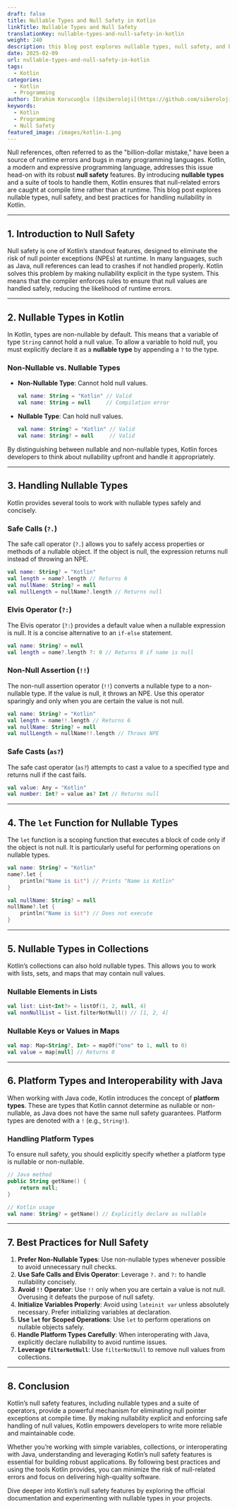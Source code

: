 ```yaml
---
draft: false
title: Nullable Types and Null Safety in Kotlin
linkTitle: Nullable Types and Null Safety
translationKey: nullable-types-and-null-safety-in-kotlin
weight: 240
description: this blog post explores nullable types, null safety, and best practices for handling nullability in Kotlin
date: 2025-02-09
url: nullable-types-and-null-safety-in-kotlin
tags:
  - Kotlin
categories:
  - Kotlin
  - Programming
author: İbrahim Korucuoğlu ([@siberoloji](https://github.com/siberoloji))
keywords:
  - Kotlin
  - Programming
  - Null Safety
featured_image: /images/kotlin-1.png
---
```

Null references, often referred to as the "billion-dollar mistake," have been a source of runtime errors and bugs in many programming languages. Kotlin, a modern and expressive programming language, addresses this issue head-on with its robust **null safety** features. By introducing **nullable types** and a suite of tools to handle them, Kotlin ensures that null-related errors are caught at compile time rather than at runtime. This blog post explores nullable types, null safety, and best practices for handling nullability in Kotlin.

---

## 1. Introduction to Null Safety

Null safety is one of Kotlin’s standout features, designed to eliminate the risk of null pointer exceptions (NPEs) at runtime. In many languages, such as Java, null references can lead to crashes if not handled properly. Kotlin solves this problem by making nullability explicit in the type system. This means that the compiler enforces rules to ensure that null values are handled safely, reducing the likelihood of runtime errors.

---

## 2. Nullable Types in Kotlin

In Kotlin, types are non-nullable by default. This means that a variable of type `String` cannot hold a null value. To allow a variable to hold null, you must explicitly declare it as a **nullable type** by appending a `?` to the type.

### Non-Nullable vs. Nullable Types

- **Non-Nullable Type**: Cannot hold null values.

  ```kotlin
  val name: String = "Kotlin" // Valid
  val name: String = null     // Compilation error
  ```

- **Nullable Type**: Can hold null values.

  ```kotlin
  val name: String? = "Kotlin" // Valid
  val name: String? = null     // Valid
  ```

By distinguishing between nullable and non-nullable types, Kotlin forces developers to think about nullability upfront and handle it appropriately.

---

## 3. Handling Nullable Types

Kotlin provides several tools to work with nullable types safely and concisely.

### Safe Calls (`?.`)

The safe call operator (`?.`) allows you to safely access properties or methods of a nullable object. If the object is null, the expression returns null instead of throwing an NPE.

```kotlin
val name: String? = "Kotlin"
val length = name?.length // Returns 6
val nullName: String? = null
val nullLength = nullName?.length // Returns null
```

### Elvis Operator (`?:`)

The Elvis operator (`?:`) provides a default value when a nullable expression is null. It is a concise alternative to an `if-else` statement.

```kotlin
val name: String? = null
val length = name?.length ?: 0 // Returns 0 if name is null
```

### Non-Null Assertion (`!!`)

The non-null assertion operator (`!!`) converts a nullable type to a non-nullable type. If the value is null, it throws an NPE. Use this operator sparingly and only when you are certain the value is not null.

```kotlin
val name: String? = "Kotlin"
val length = name!!.length // Returns 6
val nullName: String? = null
val nullLength = nullName!!.length // Throws NPE
```

### Safe Casts (`as?`)

The safe cast operator (`as?`) attempts to cast a value to a specified type and returns null if the cast fails.

```kotlin
val value: Any = "Kotlin"
val number: Int? = value as? Int // Returns null
```

---

## 4. The `let` Function for Nullable Types

The `let` function is a scoping function that executes a block of code only if the object is not null. It is particularly useful for performing operations on nullable types.

```kotlin
val name: String? = "Kotlin"
name?.let {
    println("Name is $it") // Prints "Name is Kotlin"
}

val nullName: String? = null
nullName?.let {
    println("Name is $it") // Does not execute
}
```

---

## 5. Nullable Types in Collections

Kotlin’s collections can also hold nullable types. This allows you to work with lists, sets, and maps that may contain null values.

### Nullable Elements in Lists

```kotlin
val list: List<Int?> = listOf(1, 2, null, 4)
val nonNullList = list.filterNotNull() // [1, 2, 4]
```

### Nullable Keys or Values in Maps

```kotlin
val map: Map<String?, Int> = mapOf("one" to 1, null to 0)
val value = map[null] // Returns 0
```

---

## 6. Platform Types and Interoperability with Java

When working with Java code, Kotlin introduces the concept of **platform types**. These are types that Kotlin cannot determine as nullable or non-nullable, as Java does not have the same null safety guarantees. Platform types are denoted with a `!` (e.g., `String!`).

### Handling Platform Types

To ensure null safety, you should explicitly specify whether a platform type is nullable or non-nullable.

```kotlin
// Java method
public String getName() {
    return null;
}

// Kotlin usage
val name: String? = getName() // Explicitly declare as nullable
```

---

## 7. Best Practices for Null Safety

1. **Prefer Non-Nullable Types**: Use non-nullable types whenever possible to avoid unnecessary null checks.
2. **Use Safe Calls and Elvis Operator**: Leverage `?.` and `?:` to handle nullability concisely.
3. **Avoid `!!` Operator**: Use `!!` only when you are certain a value is not null. Overusing it defeats the purpose of null safety.
4. **Initialize Variables Properly**: Avoid using `lateinit var` unless absolutely necessary. Prefer initializing variables at declaration.
5. **Use `let` for Scoped Operations**: Use `let` to perform operations on nullable objects safely.
6. **Handle Platform Types Carefully**: When interoperating with Java, explicitly declare nullability to avoid runtime issues.
7. **Leverage `filterNotNull`**: Use `filterNotNull` to remove null values from collections.

---

## 8. Conclusion

Kotlin’s null safety features, including nullable types and a suite of operators, provide a powerful mechanism for eliminating null pointer exceptions at compile time. By making nullability explicit and enforcing safe handling of null values, Kotlin empowers developers to write more reliable and maintainable code.

Whether you’re working with simple variables, collections, or interoperating with Java, understanding and leveraging Kotlin’s null safety features is essential for building robust applications. By following best practices and using the tools Kotlin provides, you can minimize the risk of null-related errors and focus on delivering high-quality software.

Dive deeper into Kotlin’s null safety features by exploring the official documentation and experimenting with nullable types in your projects.
